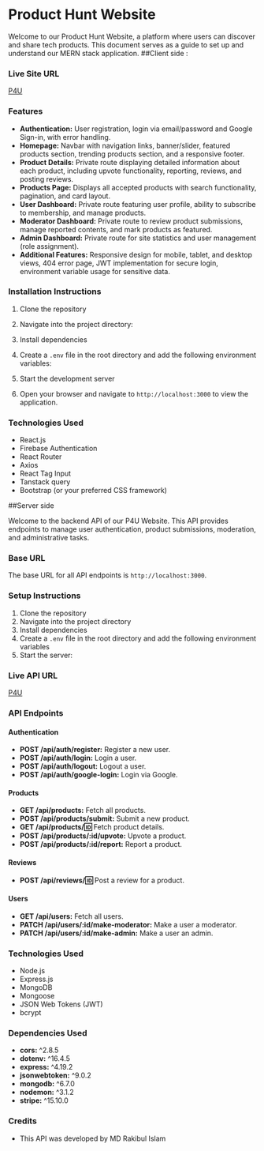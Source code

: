 # Product Hunt Website

Welcome to our Product Hunt Website, a platform where users can discover and share tech products. This document serves as a guide to set up and understand our MERN stack application.
##Client side :

### Live Site URL
[P4U](https://effulgent-platypus-036e0d.netlify.app/)

### Features
- **Authentication:** User registration, login via email/password and Google Sign-in, with error handling.
- **Homepage:** Navbar with navigation links, banner/slider, featured products section, trending products section, and a responsive footer.
- **Product Details:** Private route displaying detailed information about each product, including upvote functionality, reporting, reviews, and posting reviews.
- **Products Page:** Displays all accepted products with search functionality, pagination, and card layout.
- **User Dashboard:** Private route featuring user profile, ability to subscribe to membership, and manage products.
- **Moderator Dashboard:** Private route to review product submissions, manage reported contents, and mark products as featured.
- **Admin Dashboard:** Private route for site statistics and user management (role assignment).
- **Additional Features:** Responsive design for mobile, tablet, and desktop views, 404 error page, JWT implementation for secure login, environment variable usage for sensitive data.

### Installation Instructions
1. Clone the repository
2. Navigate into the project directory:
3. Install dependencies
4. Create a `.env` file in the root directory and add the following environment variables:
5. Start the development server

6. Open your browser and navigate to `http://localhost:3000` to view the application.

### Technologies Used
- React.js
- Firebase Authentication
- React Router
- Axios
- React Tag Input
- Tanstack query
- Bootstrap (or your preferred CSS framework)


##Server side

Welcome to the backend API of our P4U Website. This API provides endpoints to manage user authentication, product submissions, moderation, and administrative tasks.

### Base URL
The base URL for all API endpoints is `http://localhost:3000`.

### Setup Instructions
1. Clone the repository
2. Navigate into the project directory
3. Install dependencies
4. Create a `.env` file in the root directory and add the following environment variables
5. Start the server:

### Live API URL
[P4U](https://my-project-server.onrender.com/)

### API Endpoints

#### Authentication
- **POST /api/auth/register:** Register a new user.
- **POST /api/auth/login:** Login a user.
- **POST /api/auth/logout:** Logout a user.
- **POST /api/auth/google-login:** Login via Google.

#### Products
- **GET /api/products:** Fetch all products.
- **POST /api/products/submit:** Submit a new product.
- **GET /api/products/:id:** Fetch product details.
- **POST /api/products/:id/upvote:** Upvote a product.
- **POST /api/products/:id/report:** Report a product.

#### Reviews
- **POST /api/reviews/:id:** Post a review for a product.

#### Users
- **GET /api/users:** Fetch all users.
- **PATCH /api/users/:id/make-moderator:** Make a user a moderator.
- **PATCH /api/users/:id/make-admin:** Make a user an admin.

### Technologies Used
- Node.js
- Express.js
- MongoDB
- Mongoose
- JSON Web Tokens (JWT)
- bcrypt

### Dependencies Used
- **cors:** ^2.8.5
- **dotenv:** ^16.4.5
- **express:** ^4.19.2
- **jsonwebtoken:** ^9.0.2
- **mongodb:** ^6.7.0
- **nodemon:** ^3.1.2
- **stripe:** ^15.10.0
### Credits
- This API was developed by MD Rakibul Islam
